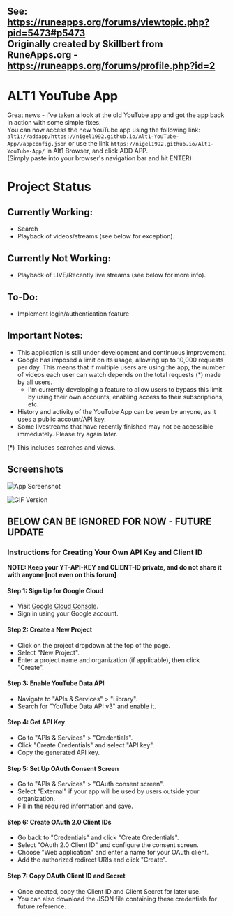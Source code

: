 See: https://runeapps.org/forums/viewtopic.php?pid=5473#p5473  
Originally created by Skillbert from RuneApps.org - https://runeapps.org/forums/profile.php?id=2
----------
# ALT1 YouTube App

Great news - I've taken a look at the old YouTube app and got the app back in action with some simple fixes.  
You can now access the new YouTube app using the following link: ```alt1://addapp/https://nigel1992.github.io/Alt1-YouTube-App//appconfig.json``` or use the link ```https://nigel1992.github.io/Alt1-YouTube-App/``` in Alt1 Browser, and click ADD APP.  
(Simply paste into your browser's navigation bar and hit ENTER)


# Project Status

## Currently Working:

- Search
- Playback of videos/streams (see below for exception).

## Currently Not Working:

- Playback of LIVE/Recently live streams (see below for more info).

## To-Do:

- Implement login/authentication feature

## Important Notes:

- This application is still under development and continuous improvement.
- Google has imposed a limit on its usage, allowing up to 10,000 requests per day. This means that if multiple users are using the app, the number of videos each user can watch depends on the total requests (*) made by all users.
  - I'm currently developing a feature to allow users to bypass this limit by using their own accounts, enabling access to their subscriptions, etc.
- History and activity of the YouTube App can be seen by anyone, as it uses a public account/API key.
- Some livestreams that have recently finished may not be accessible immediately. Please try again later.
  
(*) This includes searches and views.


## Screenshots

![App Screenshot](https://i.imgur.com/n3tmwQJ.png)

![GIF Version](https://i.gyazo.com/5377bba885532afd2ae03c318ccbdc9f.gif)



## BELOW CAN BE IGNORED FOR NOW - FUTURE UPDATE

### Instructions for Creating Your Own API Key and Client ID

**NOTE: Keep your YT-API-KEY and CLIENT-ID private, and do not share it with anyone [not even on this forum]**

#### Step 1: Sign Up for Google Cloud

- Visit [Google Cloud Console](https://console.cloud.google.com/).
- Sign in using your Google account.

#### Step 2: Create a New Project

- Click on the project dropdown at the top of the page.
- Select "New Project".
- Enter a project name and organization (if applicable), then click "Create".

#### Step 3: Enable YouTube Data API

- Navigate to "APIs & Services" > "Library".
- Search for "YouTube Data API v3" and enable it.

#### Step 4: Get API Key

- Go to "APIs & Services" > "Credentials".
- Click "Create Credentials" and select "API key".
- Copy the generated API key.

#### Step 5: Set Up OAuth Consent Screen

- Go to "APIs & Services" > "OAuth consent screen".
- Select "External" if your app will be used by users outside your organization.
- Fill in the required information and save.

#### Step 6: Create OAuth 2.0 Client IDs

- Go back to "Credentials" and click "Create Credentials".
- Select "OAuth 2.0 Client ID" and configure the consent screen.
- Choose "Web application" and enter a name for your OAuth client.
- Add the authorized redirect URIs and click "Create".

#### Step 7: Copy OAuth Client ID and Secret

- Once created, copy the Client ID and Client Secret for later use.
- You can also download the JSON file containing these credentials for future reference.
